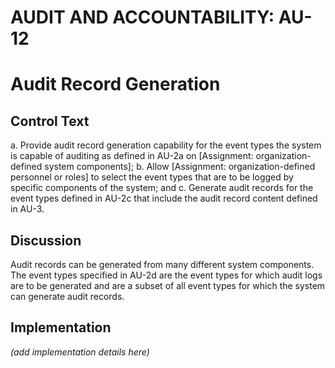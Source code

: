 # AUDIT AND ACCOUNTABILITY: AU-12
# Audit Record Generation

## Control Text


a. Provide audit record generation capability for the event types the system is capable of auditing as defined in AU-2a on [Assignment: organization-defined system components];
b. Allow [Assignment: organization-defined personnel or roles] to select the event types that are to be logged by specific components of the system; and
c. Generate audit records for the event types defined in AU-2c that include the audit record content defined in AU-3.

## Discussion

Audit records can be generated from many different system components. The event types specified in AU-2d are the event types for which audit logs are to be generated and are a subset of all event types for which the system can generate audit records.

## Implementation

_(add implementation details here)_